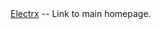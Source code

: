 ﻿<html><body><a href="Homepage code.html">Electrx</a> -- Link to main homepage.</body></html>
          
